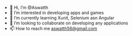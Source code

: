 - 👋 Hi, I’m @Aswatth
- 👀 I’m interested in developing apps and games
- 🌱 I’m currently learning Xunit, Selenium asn Angular
- 💞️ I’m looking to collaborate on developing any applications
- 📫 How to reach me aswatth56@gmail.com

<!---
Aswatth/Aswatth is a ✨ special ✨ repository because its `README.md` (this file) appears on your GitHub profile.
You can click the Preview link to take a look at your changes.
--->
